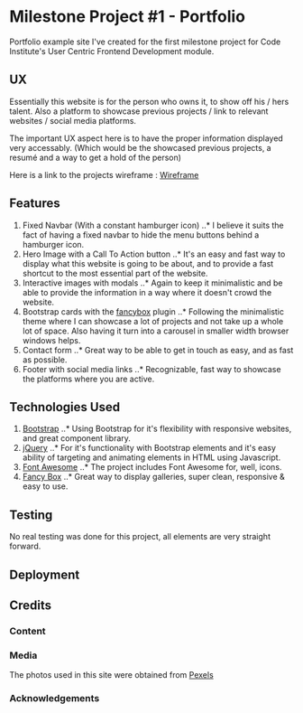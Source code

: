 # Milestone Project #1 - Portfolio
Portfolio example site I've created for the first milestone project
for Code Institute's User Centric Frontend Development module.

## UX
Essentially this website is for the person who owns it, to show off his / hers talent.
Also a platform to showcase previous projects / link to relevant websites / social media platforms.

The important UX aspect here is to have the proper information displayed very accessably.
(Which would be the showcased previous projects, a resumé and a way to get a hold of the person)

Here is a link to the projects wireframe : [Wireframe](https://www.emilohlund.se/wireframe.jpg)

## Features
1. Fixed Navbar (With a constant hamburger icon)
..* I believe it suits the fact of having a fixed navbar to hide the menu buttons behind a hamburger icon.
2. Hero Image with a Call To Action button
..* It's an easy and fast way to display what this website is going to be about, and to provide a fast shortcut to the most essential part of the website.
3. Interactive images with modals
..* Again to keep it minimalistic and be able to provide the information in a way where it doesn't crowd the website.
4. Bootstrap cards with the [fancybox](https://www.fancyapps.com/fancybox/3/) plugin
..* Following the minimalistic theme where I can showcase a lot of projects and not take up a whole lot of space. Also having it turn into a carousel in smaller width browser windows helps.
5. Contact form
..* Great way to be able to get in touch as easy, and as fast as possible.
7. Footer with social media links
..* Recognizable, fast way to showcase the platforms where you are active.

## Technologies Used
1. [Bootstrap](https://getbootstrap.com/docs/4.1/getting-started/introduction/)
..* Using Bootstrap for it's flexibility with responsive websites, and great component library.
2. [jQuery](https://jquery.com/)
..* For it's functionality with Bootstrap elements and it's easy ability of targeting and animating elements in HTML using Javascript.
3. [Font Awesome](https://fontawesome.com/)
..* The project includes Font Awesome for, well, icons.
4. [Fancy Box](https://www.fancyapps.com/fancybox/3/)
..* Great way to display galleries, super clean, responsive & easy to use.

## Testing
No real testing was done for this project, all elements are very straight forward.

## Deployment

## Credits

### Content

### Media
The photos used in this site were obtained from [Pexels](https://www.pexels.com)
### Acknowledgements
